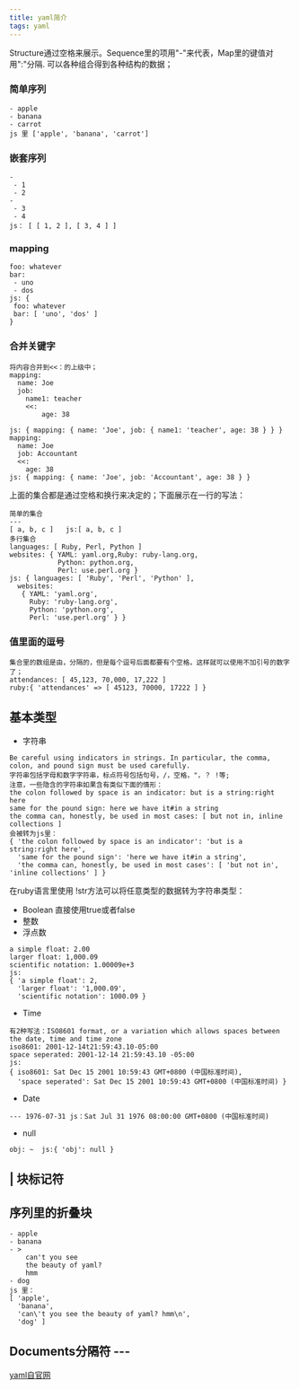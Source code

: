 ```yaml
---
title: yaml简介
tags: yaml
---
```

Structure通过空格来展示。Sequence里的项用"-"来代表，Map里的键值对用":"分隔.
可以各种组合得到各种结构的数据；
### 简单序列

```
- apple 
- banana 
- carrot 
js 里 ['apple', 'banana', 'carrot'] 
```

### 嵌套序列
```
-
 - 1
 - 2
- 
 - 3
 - 4
js： [ [ 1, 2 ], [ 3, 4 ] ]
```
### mapping 

```
foo: whatever 
bar: 
 - uno 
 - dos 
js: {
 foo: whatever 
 bar: [ 'uno', 'dos' ]
}
```
### 合并关键字

```
将内容合并到<<：的上级中；
mapping:
  name: Joe
  job: 
    name1: teacher
    <<:
        age: 38

js: { mapping: { name: 'Joe', job: { name1: 'teacher', age: 38 } } }
mapping:
  name: Joe
  job: Accountant
  <<:
    age: 38
js: { mapping: { name: 'Joe', job: 'Accountant', age: 38 } }            
```
上面的集合都是通过空格和换行来决定的；下面展示在一行的写法：

```
简单的集合
---  
[ a, b, c ]   js:[ a, b, c ] 
多行集合
languages: [ Ruby, Perl, Python ] 
websites: { YAML: yaml.org,Ruby: ruby-lang.org, 
            Python: python.org, 
            Perl: use.perl.org } 
js: { languages: [ 'Ruby', 'Perl', 'Python' ],
  websites: 
   { YAML: 'yaml.org',
     Ruby: 'ruby-lang.org',
     Python: 'python.org',
     Perl: 'use.perl.org' } }
```
### 值里面的逗号

```
集合里的数组是由，分隔的，但是每个逗号后面都要有个空格，这样就可以使用不加引号的数字了；
attendances: [ 45,123, 70,000, 17,222 ] 
ruby:{ 'attendances' => [ 45123, 70000, 17222 ] }
```
## 基本类型
- 字符串

```
Be careful using indicators in strings. In particular, the comma, colon, and pound sign must be used carefully.
字符串包括字母和数字字符串，标点符号包括句号，/，空格，"，？ !等;
注意，一些隐含的字符串如果含有类似下面的情形：
the colon followed by space is an indicator: but is a string:right here 
same for the pound sign: here we have it#in a string 
the comma can, honestly, be used in most cases: [ but not in, inline collections ]
会被转为js里：
{ 'the colon followed by space is an indicator': 'but is a string:right here',
  'same for the pound sign': 'here we have it#in a string',
  'the comma can, honestly, be used in most cases': [ 'but not in', 'inline collections' ] }

```
在ruby语言里使用 !str方法可以将任意类型的数据转为字符串类型：

- Boolean
直接使用true或者false
- 整数
- 浮点数
```
a simple float: 2.00 
larger float: 1,000.09 
scientific notation: 1.00009e+3 
js:
{ 'a simple float': 2,
  'larger float': '1,000.09',
  'scientific notation': 1000.09 }
```
- Time
```
有2种写法：ISO8601 format, or a variation which allows spaces between the date, time and time zone
iso8601: 2001-12-14t21:59:43.10-05:00 
space seperated: 2001-12-14 21:59:43.10 -05:00 
js:
{ iso8601: Sat Dec 15 2001 10:59:43 GMT+0800 (中国标准时间),
  'space seperated': Sat Dec 15 2001 10:59:43 GMT+0800 (中国标准时间) }
```
- Date

`--- 1976-07-31 js：Sat Jul 31 1976 08:00:00 GMT+0800 (中国标准时间) `
- null

`obj: ~  js:{ 'obj': null }`
## | 块标记符
## 序列里的折叠块
```
- apple
- banana
- >
    can't you see
    the beauty of yaml?
    hmm
- dog
js 里：
[ 'apple',
  'banana',
  'can\'t you see the beauty of yaml? hmm\n',
  'dog' ]
```
## Documents分隔符 ---
[yaml自官网](https://yaml.org/YAML_for_ruby.html)
